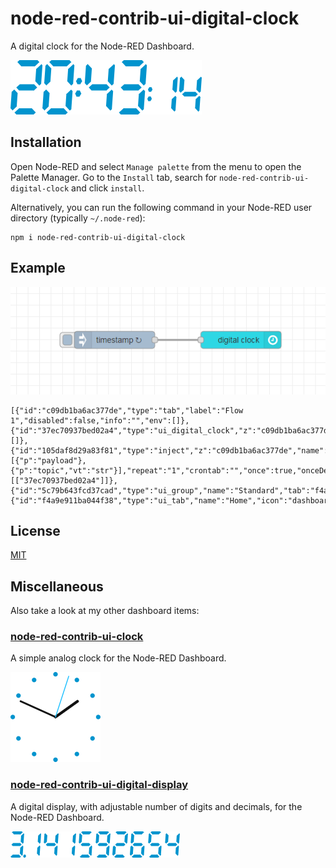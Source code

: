 # node-red-contrib-ui-digital-clock

A digital clock for the Node-RED Dashboard.

![](digital-clock.png)

## Installation

Open Node-RED and select `Manage palette` from the menu to open the Palette Manager. Go to the `Install` tab, search for `node-red-contrib-ui-digital-clock` and click `install`.

Alternatively, you can run the following command in your Node-RED user directory (typically `~/.node-red`):

```
npm i node-red-contrib-ui-digital-clock
```

## Example

![](example.png)

```
[{"id":"c09db1ba6ac377de","type":"tab","label":"Flow 1","disabled":false,"info":"","env":[]},{"id":"37ec70937bed02a4","type":"ui_digital_clock","z":"c09db1ba6ac377de","name":"","group":"5c79b643fcd37cad","order":0,"width":"6","height":"2","x":710,"y":340,"wires":[]},{"id":"105daf8d29a83f81","type":"inject","z":"c09db1ba6ac377de","name":"","props":[{"p":"payload"},{"p":"topic","vt":"str"}],"repeat":"1","crontab":"","once":true,"onceDelay":0.1,"topic":"","payload":"","payloadType":"date","x":490,"y":340,"wires":[["37ec70937bed02a4"]]},{"id":"5c79b643fcd37cad","type":"ui_group","name":"Standard","tab":"f4a9e911ba044f38","order":1,"disp":true,"width":"6","collapse":false,"className":""},{"id":"f4a9e911ba044f38","type":"ui_tab","name":"Home","icon":"dashboard","disabled":false,"hidden":false}]
```

## License

[MIT](LICENSE)

## Miscellaneous

Also take a look at my other dashboard items:

### [node-red-contrib-ui-clock](https://github.com/patrickknabe/node-red-contrib-ui-clock)

A simple analog clock for the Node-RED Dashboard.

![](clock.png)

### [node-red-contrib-ui-digital-display](https://github.com/patrickknabe/node-red-contrib-ui-digital-display)

A digital display, with adjustable number of digits and decimals, for the Node-RED Dashboard.

![](pi.png)